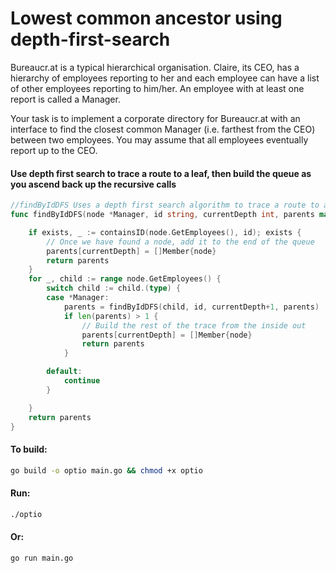 # Lowest common ancestor using depth-first-search


Bureaucr.at is a typical hierarchical organisation. Claire, its CEO, has a hierarchy of employees reporting to her and each employee can have a list of other employees reporting to him/her. An employee with at least one report is called a Manager.

Your task is to implement a corporate directory for Bureaucr.at with an interface to find the closest common Manager (i.e. farthest from the CEO) between two employees. You may assume that all employees eventually report up to the CEO.

#### Use depth first search to trace a route to a leaf, then build the queue as you ascend back up the recursive calls
```go
//findByIdDFS Uses a depth first search algorithm to trace a route to a given node.
func findByIdDFS(node *Manager, id string, currentDepth int, parents map[int][]Member) map[int][]Member {

	if exists, _ := containsID(node.GetEmployees(), id); exists {
		// Once we have found a node, add it to the end of the queue
		parents[currentDepth] = []Member{node}
		return parents
	}
	for _, child := range node.GetEmployees() {
		switch child := child.(type) {
		case *Manager:
			parents = findByIdDFS(child, id, currentDepth+1, parents)
			if len(parents) > 1 {
				// Build the rest of the trace from the inside out
				parents[currentDepth] = []Member{node}
				return parents
			}

		default:
			continue
		}

	}
	return parents
}
```

#### To build:
```bash
go build -o optio main.go && chmod +x optio
```

#### Run:
```bash
./optio
```
#### Or:
```bash
go run main.go
```
